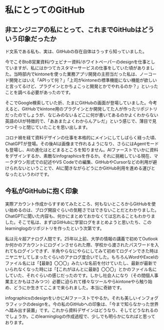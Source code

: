 # 私にとってのGitHub

## 非エンジニアの私にとって、これまでGitHubはどういう印象だったか

ド文系である私も、実は、GitHubの存在自体はうっすら知っていました。

今でこそBtoB営業資料/ウェビナー資料/ホワイトペーパーのdesignを仕事としていますが、私にはかつてカスタマーサービスの仕事をしていた頃がありました。当時部内でkintoneを使った業務アプリ開発の主担当だった私は、ノーコード開発とはいえ「APIって何？」「上司がkintoneの標準機能にない機能が欲しいと言ってるけど、プラグインとかちょこっと開発とかでやれるのか？」といったことを調べる必要があったのです。

そこでGoogle検索していた折、たまにGitHubの画面が登場していました。今考えると、GitHubでkintone用のプラグインとか開発してた人が作ったリポジトリだったのでしょうが、なじみのない＆どこに何が書いてあるのかよくわからない英語のUIが特徴的で、「ああまたよくわからんアレだ」という感じで、薄目で見つつそっと閉じていたことを思い出します。

コロナ禍を経て資料デザインの仕事を本格的にメインにしてしばらく経った頃、ChatGPTが登場。その後AIは画像まで作れるようになり、さらにはAgentモードも登場し、AIの進化はとどまるところを知りません。AIファーストでいかに資料をデザインするか、素敵なinfographicsを作るか。それに挑戦している現在、マークダウン形式での記述やVS Codeでの編集、GitHubやCursorなどの利用が避けられないということで、AIに聞きながらどうにかGitHub利用を進める運びとなったというわけです。

## 今私がGitHubに抱く印象

実際アカウント作成からすすめてみたところ、何もないところからGitHubを使い始めるのは、ブログ開設ぐらいの気軽さではできないことだとわかりました。ChatGPTに聞いた内容も、何かにまとめておかなくては忘れることもわかりました。そこで私は、まずはGitHubに学習ログをまとめようと思いたち、このlearninglogのリポジトリを作ったという次第です。

私は元々超アナログ人間です。25年以上前、大学の情報の講義で初めてOutlookか何かのアカウントにログインさせられた際、学校から渡されたパスワードを入れてもログインできず、半角やらなにやらにしてみて初めてログインできた時はニヤニヤしてしまったぐらいのアナログ度合いでした。もちろんWordやExcelのファイル名には「【最新】〇〇〇」みたいな名前を付けていたし、最新が最新でいられなくなった時には「【これがほんとに最新】〇〇〇」とかのファイル名にしていた、それぐらいの感じだったのです。しかし社会人になり（その間個人事業主とかもはさみつつ）必要に迫られて様々なツールやらkintoneやら触り始め、どうにか生きてここまで来られました。本当に奇跡です。

infographicsのdesignをいかにAIファーストでやるか。それも美しいインフォグラフィックのdesignを。今の私のGitHubへの印象は、「今まで知らなかった世界へ踏み出す装置」です。これから資料デザインはどうなり、そしてどうなれるのでしょうか。このlearninglogの作成過程で、少しでも明らかになればと思っております。
